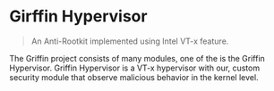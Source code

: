 # Girffin Hypervisor

> An Anti-Rootkit implemented using Intel VT-x feature.

The Griffin project consists of many modules, one of the is the Griffin Hypervisor.
Griffin Hypervisor is a VT-x hypervisor with our, custom security module that observe malicious behavior
in the kernel level.

